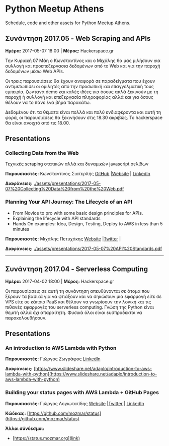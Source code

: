 # Python Meetup Athens

Schedule, code and other assets for Python Meetup Athens.



## Συνάντηση 2017.05 - Web Scraping and APIs

**Ημέρα:** 2017-05-07 18:00 | **Μέρος:** Hackerspace.gr

Την Κυριακή 07 Μάη ο Κωνσταντίvος και ο Μιχάλης θα μας μιλήσουν για συλλογή
και προεπεξεργασια δεδομένων από το Web και για την παροχή δεδομένων μέσω
Web APIs.

Οι τρεις παρουσιάσεις θα έχουν αναφορά σε παραδείγματα που έχουν
αντιμετωπίσει οι ομιλητές από την προσωπική και επαγγελματική τους εμπειρία,
ζωντανά demo και καλές ιδέες για όσους απλά ξεκινούν με τη παροχή ή συλλογή
και επεξεργασία πληροφορίας αλλά και για όσους θέλουν να το πάνε ένα βήμα
παρακάτω.

Δεδομένου ότι τα θέματα είναι πολλά και πολύ ενδιαφέροντα και αυτή τη φορά,
οι παρουσιάσεις θα ξεκινήσουν στις 18.30 ακριβώς. Το hackerspace θα είναι
ανοιχτό από τις 18.00.



## Presentations


### Collecting Data from the Web

Τεχνικές scraping στατικών αλλά και δυναμικών javascript σελίδων


**Παρουσιαστές:** Κωνσταντίνος Σιατερλής [GitHub](https://github.com/siakon89) |[Website](https://mydataminingsite.com/)  |
    [LinkedIn](https://www.linkedin.com/in/siaterliskonstantinos/)
    


**Διαφάνειες:** [./assets/presentations/2017-05-07%20Collecting%20Data%20from%20the%20Web.pdf](./assets/presentations/2017-05-07%20Collecting%20Data%20from%20the%20Web.pdf)




### Planning Your API Journey: The Lifecycle of an API

- From Novice to pro with some basic design principles for APIs.
- Explaining the lifecycle with API standards
- Hands On examples: Idea, Design, Testing, Deploy to AWS in less than 5 minutes


**Παρουσιαστές:** Μιχάλης Πετυχάκης [Website](https://apilama.com/)  |[Twitter](https://twitter.com/mpetyx) |
    
    


**Διαφάνειες:** [./assets/presentations/2017-05-07%20API%20Standards.pdf](./assets/presentations/2017-05-07%20API%20Standards.pdf)





----


## Συνάντηση 2017.04 - Serverless Computing

**Ημέρα:** 2017-04-02 18:00 | **Μέρος:** Hackerspace.gr

Οι παρουσίασεις σε αυτή τη συνάντηση απευθύνονται σε άτομα που ξέρουν τα
βασικά για να φτιάξουν και να σηκώσουν μια εφαρμογή είτε σε VPS είτε σε
κάποιο PaaS και θέλουν να γνωρίσουν την λογική και τις πιθανές εφαρμογές του
serverless computing. Γνώση της Python είναι θεμιτή αλλά όχι απαραίτητη.
Φυσικά όλοι είναι ευσπροδεκτοι να παρακολουθήσουν.



## Presentations


### An introduction to AWS Lambda with Python



**Παρουσιαστές:** Γιώργος Ζωγράφος 
    [LinkedIn](https://www.linkedin.com/in/george-zografos-285a404b)
    


**Διαφάνειες:** [https://www.slideshare.net/adaplo/introduction-to-aws-lambda-with-python](https://www.slideshare.net/adaplo/introduction-to-aws-lambda-with-python)




### Building your status pages with AWS Lambda + GitHub Pages



**Παρουσιαστές:** Γιώργος Λογιωτατίδης [Website](https://giorgos.sealabs.net)  |[Twitter](https://twitter.com/glogiotatidis) |
    [LinkedIn](https://www.linkedin.com/in/glogiotatidis/)
    



**Κώδικας:** [https://github.com/mozmar/status](https://github.com/mozmar/status)


**Άλλοι σύνδεσμοι:**

 * [https://status.mozmar.org](link)





